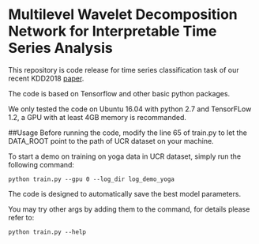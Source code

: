 Multilevel Wavelet Decomposition Network for Interpretable Time Series Analysis
============================
This repository is code release for time series classification task of our recent KDD2018 [paper](https://arxiv.org/pdf/1806.08946.pdf).

The code is based on Tensorflow and other basic python packages.

We only tested the code on Ubuntu 16.04 with python 2.7 and TensorFLow 1.2, a GPU with at least 4GB memory is recommanded.

##Usage
Before running the code, modify the line 65 of train.py to let the DATA_ROOT point to the path of UCR dataset on your machine.

To start a demo on training on yoga data in UCR dataset, simply run the following command:
```
python train.py --gpu 0 --log_dir log_demo_yoga
```
The code is designed to automatically save the best model parameters.

You may try other args by adding them to the command, for details please refer to:
```
python train.py --help

```

